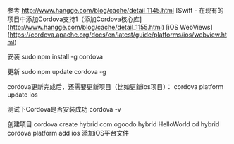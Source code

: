 
参考
http://www.hangge.com/blog/cache/detail_1145.html
[Swift - 在现有的项目中添加Cordova支持1（添加Cordova核心库]
(http://www.hangge.com/blog/cache/detail_1155.html)
[iOS WebViews]
(https://cordova.apache.org/docs/en/latest/guide/platforms/ios/webview.html)

安装
sudo npm install -g cordova

更新
sudo npm update cordova -g

cordova更新完成后，还需要更新项目（比如更新ios项目）：
cordova platform update ios

测试下Cordova是否安装成功
cordova -v

创建项目
cordova create hybrid com.ogoodo.hybrid HelloWorld
cd hybrid
cordova platform add ios  添加iOS平台文件
